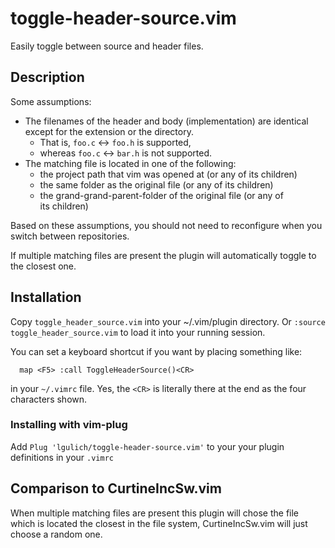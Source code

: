 # toggle-header-source.vim

Easily toggle between source and header files.

## Description
Some assumptions: 

* The filenames of the header and body (implementation) are identical
  except for the extension or the directory.
  - That is, `foo.c` <-> `foo.h` is supported, 
  - whereas  `foo.c` <-> `bar.h` is not supported.
* The matching file is located in one of the following:
  - the project path that vim was opened at (or any of its children)
  - the same folder as the original file (or any of its children)
  - the grand-grand-parent-folder of the original file (or any of   
    its children)

Based on these assumptions, you should not need to reconfigure when you 
switch between repositories.

If multiple matching files are present the plugin will automatically 
toggle to the closest one.

## Installation
Copy `toggle_header_source.vim` into your ~/.vim/plugin directory.
Or `:source toggle_header_source.vim` to load it into your running session.

You can set a keyboard shortcut if you want by placing something like: 
```
  map <F5> :call ToggleHeaderSource()<CR>
```
in your `~/.vimrc` file.  Yes, the `<CR>` is literally there at the end
as the four characters shown.

### Installing with vim-plug
Add `Plug 'lgulich/toggle-header-source.vim'` to your your plugin definitions
in your `.vimrc`

## Comparison to CurtineIncSw.vim
When multiple matching files are present this plugin will chose the file
which is located the closest in the file system, CurtineIncSw.vim will just
choose a random one.

